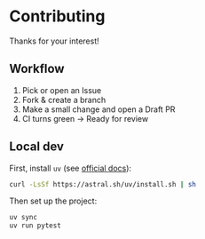 # Contributing

Thanks for your interest!

## Workflow
1. Pick or open an Issue
2. Fork & create a branch
3. Make a small change and open a Draft PR
4. CI turns green -> Ready for review

## Local dev

First, install `uv` (see [official docs](https://docs.astral.sh/uv/getting-started/installation/)):
```bash
curl -LsSf https://astral.sh/uv/install.sh | sh
```

Then set up the project:
```bash
uv sync
uv run pytest
```
